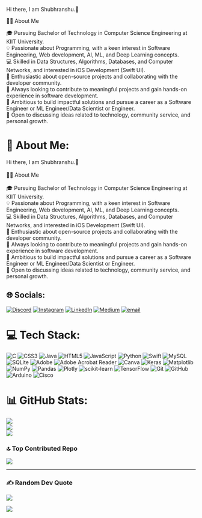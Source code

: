 Hi there, I am Shubhranshu.👋

👨‍💻 About Me<br/>

🎓 Pursuing Bachelor of Technology in Computer Science Engineering at KIIT University.<br/>
💡 Passionate about Programming, with a keen interest in Software Engineering, Web development, AI, ML, and Deep Learning concepts.<br/>
💻 Skilled in Data Structures, Algorithms, Databases, and Computer Networks, and interested in iOS Development (Swift UI).<br/>
🔧 Enthusiastic about open-source projects and collaborating with the developer community.<br/>
📝 Always looking to contribute to meaningful projects and gain hands-on experience in software development.<br/>
🚀 Ambitious to build impactful solutions and pursue a career as a Software Engineer or ML Engineer/Data Scientist or Engineer.<br/>
💬 Open to discussing ideas related to technology, community service, and personal growth.<br/>

# 💫 About Me:
Hi there, I am Shubhranshu.👋<br><br>👨‍💻 About Me<br><br>🎓 Pursuing Bachelor of Technology in Computer Science Engineering at KIIT University.<br>💡 Passionate about Programming, with a keen interest in Software Engineering, Web development, AI, ML, and Deep Learning concepts.<br>💻 Skilled in Data Structures, Algorithms, Databases, and Computer Networks, and interested in iOS Development (Swift UI).<br>🔧 Enthusiastic about open-source projects and collaborating with the developer community.<br>📝 Always looking to contribute to meaningful projects and gain hands-on experience in software development.<br>🚀 Ambitious to build impactful solutions and pursue a career as a Software Engineer or ML Engineer/Data Scientist or Engineer.<br>💬 Open to discussing ideas related to technology, community service, and personal growth.


## 🌐 Socials:
[![Discord](https://img.shields.io/badge/Discord-%237289DA.svg?logo=discord&logoColor=white)](https://discord.gg/shubhranshu_verma) [![Instagram](https://img.shields.io/badge/Instagram-%23E4405F.svg?logo=Instagram&logoColor=white)](https://instagram.com/shubhranshu__verma) [![LinkedIn](https://img.shields.io/badge/LinkedIn-%230077B5.svg?logo=linkedin&logoColor=white)](https://linkedin.com/in/shubhranshuvermacse) [![Medium](https://img.shields.io/badge/Medium-12100E?logo=medium&logoColor=white)](https://medium.com/@shubhranshuvermacse) [![email](https://img.shields.io/badge/Email-D14836?logo=gmail&logoColor=white)](mailto:shubhranshuvermacse@gmail.com) 

# 💻 Tech Stack:
![C](https://img.shields.io/badge/c-%2300599C.svg?style=for-the-badge&logo=c&logoColor=white) ![CSS3](https://img.shields.io/badge/css3-%231572B6.svg?style=for-the-badge&logo=css3&logoColor=white) ![Java](https://img.shields.io/badge/java-%23ED8B00.svg?style=for-the-badge&logo=openjdk&logoColor=white) ![HTML5](https://img.shields.io/badge/html5-%23E34F26.svg?style=for-the-badge&logo=html5&logoColor=white) ![JavaScript](https://img.shields.io/badge/javascript-%23323330.svg?style=for-the-badge&logo=javascript&logoColor=%23F7DF1E) ![Python](https://img.shields.io/badge/python-3670A0?style=for-the-badge&logo=python&logoColor=ffdd54) ![Swift](https://img.shields.io/badge/swift-F54A2A?style=for-the-badge&logo=swift&logoColor=white) ![MySQL](https://img.shields.io/badge/mysql-4479A1.svg?style=for-the-badge&logo=mysql&logoColor=white) ![SQLite](https://img.shields.io/badge/sqlite-%2307405e.svg?style=for-the-badge&logo=sqlite&logoColor=white) ![Adobe](https://img.shields.io/badge/adobe-%23FF0000.svg?style=for-the-badge&logo=adobe&logoColor=white) ![Adobe Acrobat Reader](https://img.shields.io/badge/Adobe%20Acrobat%20Reader-EC1C24.svg?style=for-the-badge&logo=Adobe%20Acrobat%20Reader&logoColor=white) ![Canva](https://img.shields.io/badge/Canva-%2300C4CC.svg?style=for-the-badge&logo=Canva&logoColor=white) ![Keras](https://img.shields.io/badge/Keras-%23D00000.svg?style=for-the-badge&logo=Keras&logoColor=white) ![Matplotlib](https://img.shields.io/badge/Matplotlib-%23ffffff.svg?style=for-the-badge&logo=Matplotlib&logoColor=black) ![NumPy](https://img.shields.io/badge/numpy-%23013243.svg?style=for-the-badge&logo=numpy&logoColor=white) ![Pandas](https://img.shields.io/badge/pandas-%23150458.svg?style=for-the-badge&logo=pandas&logoColor=white) ![Plotly](https://img.shields.io/badge/Plotly-%233F4F75.svg?style=for-the-badge&logo=plotly&logoColor=white) ![scikit-learn](https://img.shields.io/badge/scikit--learn-%23F7931E.svg?style=for-the-badge&logo=scikit-learn&logoColor=white) ![TensorFlow](https://img.shields.io/badge/TensorFlow-%23FF6F00.svg?style=for-the-badge&logo=TensorFlow&logoColor=white) ![Git](https://img.shields.io/badge/git-%23F05033.svg?style=for-the-badge&logo=git&logoColor=white) ![GitHub](https://img.shields.io/badge/github-%23121011.svg?style=for-the-badge&logo=github&logoColor=white) ![Arduino](https://img.shields.io/badge/-Arduino-00979D?style=for-the-badge&logo=Arduino&logoColor=white) ![Cisco](https://img.shields.io/badge/cisco-%23049fd9.svg?style=for-the-badge&logo=cisco&logoColor=black)
# 📊 GitHub Stats:
![](https://github-readme-stats.vercel.app/api?username=ShubhranshuVerma&theme=catppuccin_latte&hide_border=false&include_all_commits=true&count_private=false)<br/>
![](https://nirzak-streak-stats.vercel.app/?user=ShubhranshuVerma&theme=catppuccin_latte&hide_border=false)<br/>
![](https://github-readme-stats.vercel.app/api/top-langs/?username=ShubhranshuVerma&theme=catppuccin_latte&hide_border=false&include_all_commits=true&count_private=false&layout=compact)

### 🔝 Top Contributed Repo
![](https://github-contributor-stats.vercel.app/api?username=ShubhranshuVerma&limit=5&theme=catppuccin_latte&combine_all_yearly_contributions=true)

---

### ✍️ Random Dev Quote
![](https://quotes-github-readme.vercel.app/api?type=horizontal&theme=light)


[![](https://visitcount.itsvg.in/api?id=ShubhranshuVerma&icon=0&color=0)](https://visitcount.itsvg.in)

<!-- Proudly created with GPRM ( https://gprm.itsvg.in ) -->
